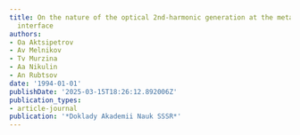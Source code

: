 ```yaml
---
title: On the nature of the optical 2nd-harmonic generation at the metal electrolyte
  interface
authors:
- Oa Aktsipetrov
- Av Melnikov
- Tv Murzina
- Aa Nikulin
- An Rubtsov
date: '1994-01-01'
publishDate: '2025-03-15T18:26:12.892006Z'
publication_types:
- article-journal
publication: '*Doklady Akademii Nauk SSSR*'
---
```

